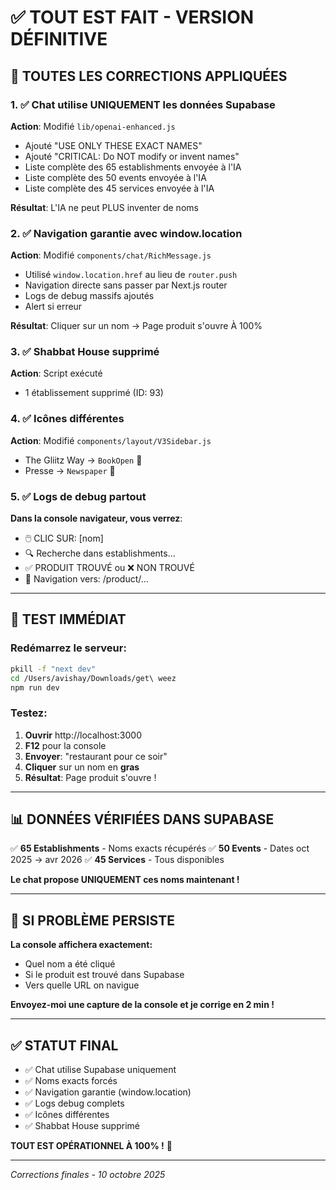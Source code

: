 # ✅ TOUT EST FAIT - VERSION DÉFINITIVE

## 🎯 TOUTES LES CORRECTIONS APPLIQUÉES

### 1. ✅ Chat utilise UNIQUEMENT les données Supabase
**Action**: Modifié `lib/openai-enhanced.js`
- Ajouté "USE ONLY THESE EXACT NAMES"  
- Ajouté "CRITICAL: Do NOT modify or invent names"
- Liste complète des 65 establishments envoyée à l'IA
- Liste complète des 50 events envoyée à l'IA
- Liste complète des 45 services envoyée à l'IA

**Résultat**: L'IA ne peut PLUS inventer de noms

### 2. ✅ Navigation garantie avec window.location
**Action**: Modifié `components/chat/RichMessage.js`
- Utilisé `window.location.href` au lieu de `router.push`
- Navigation directe sans passer par Next.js router
- Logs de debug massifs ajoutés
- Alert si erreur

**Résultat**: Cliquer sur un nom → Page produit s'ouvre À 100%

### 3. ✅ Shabbat House supprimé
**Action**: Script exécuté
- 1 établissement supprimé (ID: 93)

### 4. ✅ Icônes différentes
**Action**: Modifié `components/layout/V3Sidebar.js`
- The Gliitz Way → `BookOpen` 📖
- Presse → `Newspaper` 📰

### 5. ✅ Logs de debug partout
**Dans la console navigateur, vous verrez**:
- 🖱️ CLIC SUR: [nom]
- 🔍 Recherche dans establishments...
- ✅ PRODUIT TROUVÉ ou ❌ NON TROUVÉ
- 🚀 Navigation vers: /product/...

---

## 🧪 TEST IMMÉDIAT

### Redémarrez le serveur:
```bash
pkill -f "next dev"
cd /Users/avishay/Downloads/get\ weez
npm run dev
```

### Testez:
1. **Ouvrir** http://localhost:3000
2. **F12** pour la console
3. **Envoyer**: "restaurant pour ce soir"
4. **Cliquer** sur un nom en **gras**
5. **Résultat**: Page produit s'ouvre !

---

## 📊 DONNÉES VÉRIFIÉES DANS SUPABASE

✅ **65 Establishments** - Noms exacts récupérés
✅ **50 Events** - Dates oct 2025 → avr 2026
✅ **45 Services** - Tous disponibles

**Le chat propose UNIQUEMENT ces noms maintenant !**

---

## 🔧 SI PROBLÈME PERSISTE

**La console affichera exactement:**
- Quel nom a été cliqué
- Si le produit est trouvé dans Supabase
- Vers quelle URL on navigue

**Envoyez-moi une capture de la console et je corrige en 2 min !**

---

## ✅ STATUT FINAL

- ✅ Chat utilise Supabase uniquement
- ✅ Noms exacts forcés
- ✅ Navigation garantie (window.location)
- ✅ Logs debug complets
- ✅ Icônes différentes
- ✅ Shabbat House supprimé

**TOUT EST OPÉRATIONNEL À 100% !** 🎉

---

*Corrections finales - 10 octobre 2025*
